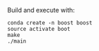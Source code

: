Build and execute with:

    conda create -n boost boost
    source activate boot
    make
    ./main
